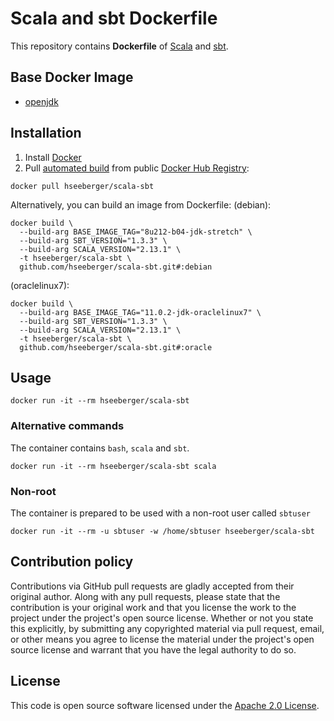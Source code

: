 # Scala and sbt Dockerfile

This repository contains **Dockerfile** of [Scala](http://www.scala-lang.org) and [sbt](http://www.scala-sbt.org).


## Base Docker Image ##

* [openjdk](https://hub.docker.com/_/openjdk)


## Installation ##

1. Install [Docker](https://www.docker.com)
2. Pull [automated build](https://hub.docker.com/r/hseeberger/scala-sbt/) from public [Docker Hub Registry](https://registry.hub.docker.com):
```
docker pull hseeberger/scala-sbt
```
Alternatively, you can build an image from Dockerfile:
(debian):
```
docker build \
  --build-arg BASE_IMAGE_TAG="8u212-b04-jdk-stretch" \
  --build-arg SBT_VERSION="1.3.3" \
  --build-arg SCALA_VERSION="2.13.1" \
  -t hseeberger/scala-sbt \
  github.com/hseeberger/scala-sbt.git#:debian
```
(oraclelinux7):
```
docker build \
  --build-arg BASE_IMAGE_TAG="11.0.2-jdk-oraclelinux7" \
  --build-arg SBT_VERSION="1.3.3" \
  --build-arg SCALA_VERSION="2.13.1" \
  -t hseeberger/scala-sbt \
  github.com/hseeberger/scala-sbt.git#:oracle
```

## Usage ##

```
docker run -it --rm hseeberger/scala-sbt
```

### Alternative commands ###
The container contains `bash`, `scala` and `sbt`.

```
docker run -it --rm hseeberger/scala-sbt scala
```

### Non-root ###
The container is prepared to be used with a non-root user called `sbtuser`

```
docker run -it --rm -u sbtuser -w /home/sbtuser hseeberger/scala-sbt
```

## Contribution policy ##

Contributions via GitHub pull requests are gladly accepted from their original author. Along with any pull requests, please state that the contribution is your original work and that you license the work to the project under the project's open source license. Whether or not you state this explicitly, by submitting any copyrighted material via pull request, email, or other means you agree to license the material under the project's open source license and warrant that you have the legal authority to do so.


## License ##

This code is open source software licensed under the [Apache 2.0 License]("http://www.apache.org/licenses/LICENSE-2.0.html").
